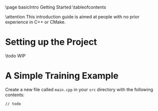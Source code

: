 \page basicIntro Getting Started
\tableofcontents

\attention This introduction guide is aimed at people with no prior experience in C++ or CMake.

# Setting up the Project
\todo WIP

# A Simple Training Example
Create a new file called `main.cpp` in your `src` directory with the following contents:
```{cpp}
// todo
```
